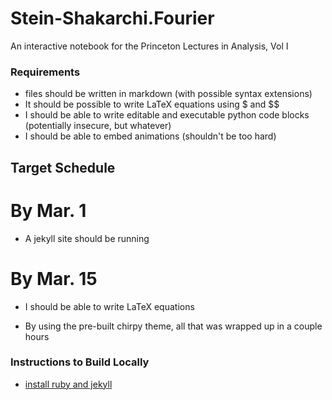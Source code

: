 # Stein-Shakarchi.Fourier
An interactive notebook for the Princeton Lectures in Analysis, Vol I


### Requirements
- files should be written in markdown (with possible syntax extensions)
- It should be possible to write LaTeX equations using $ and $$
- I should be able to write editable and executable python code blocks (potentially insecure, but whatever)
- I should be able to embed animations (shouldn't be too hard)

## Target Schedule
# By Mar. 1
- A jekyll site should be running

# By Mar. 15
- I should be able to write LaTeX equations

- By using the pre-built chirpy theme, all that was wrapped up in a couple hours



### Instructions to Build Locally
- [install ruby and jekyll](https://jekyllrb.com/docs/installation/macos/)